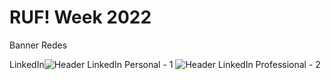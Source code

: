 # RUF! Week 2022
Banner Redes

LinkedIn![Header LinkedIn Personal - 1](https://user-images.githubusercontent.com/116225109/205346347-ae688e3c-a25b-4fd9-8530-04a94192f0ba.png)
![Header LinkedIn Professional - 2](https://user-images.githubusercontent.com/116225109/205346349-a5c445e7-b1c3-414e-9ed7-3b8b3b504af6.png)


